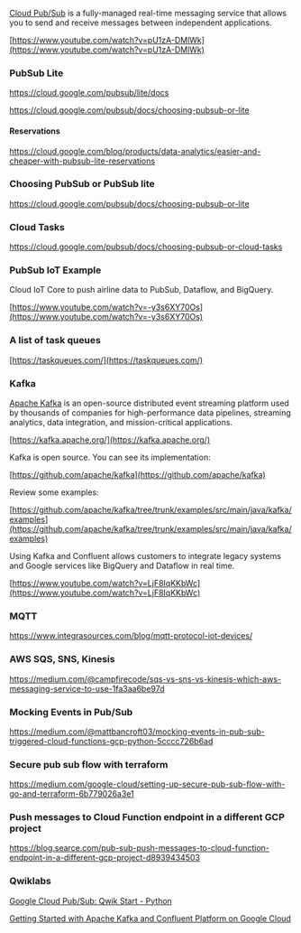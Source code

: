 

[Cloud Pub/Sub](https://cloud.google.com/pubsub/docs)   is a fully-managed real-time messaging service that allows you to send and receive messages between independent applications.





[https://www.youtube.com/watch?v=pU1zA-DMlWk](https://www.youtube.com/watch?v=pU1zA-DMlWk)

### PubSub Lite

https://cloud.google.com/pubsub/lite/docs

https://cloud.google.com/pubsub/docs/choosing-pubsub-or-lite

#### Reservations

https://cloud.google.com/blog/products/data-analytics/easier-and-cheaper-with-pubsub-lite-reservations

### Choosing PubSub or PubSub lite

https://cloud.google.com/pubsub/docs/choosing-pubsub-or-lite


### Cloud Tasks

https://cloud.google.com/pubsub/docs/choosing-pubsub-or-cloud-tasks

### PubSub  IoT Example

Cloud IoT Core to push airline data to PubSub, Dataflow, and BigQuery.

[https://www.youtube.com/watch?v=-y3s6XY70Os](https://www.youtube.com/watch?v=-y3s6XY70Os)


### A list of task queues

[https://taskqueues.com/](https://taskqueues.com/)


### Kafka

[Apache Kafka](https://kafka.apache.org/) is an open-source distributed event streaming platform used by thousands of companies for high-performance data pipelines, streaming analytics, data integration, and mission-critical applications.

[https://kafka.apache.org/](https://kafka.apache.org/)

Kafka is open source. You can see its implementation: 

[https://github.com/apache/kafka](https://github.com/apache/kafka)

Review some  examples:

[https://github.com/apache/kafka/tree/trunk/examples/src/main/java/kafka/examples](https://github.com/apache/kafka/tree/trunk/examples/src/main/java/kafka/examples)

Using Kafka and Confluent allows customers to integrate legacy systems and Google services like BigQuery and Dataflow in real time. 

[https://www.youtube.com/watch?v=LjF8IqKKbWc](https://www.youtube.com/watch?v=LjF8IqKKbWc)

### MQTT

https://www.integrasources.com/blog/mqtt-protocol-iot-devices/

### AWS SQS, SNS, Kinesis

https://medium.com/@campfirecode/sqs-vs-sns-vs-kinesis-which-aws-messaging-service-to-use-1fa3aa6be97d

### Mocking Events in Pub/Sub

https://medium.com/@mattbancroft03/mocking-events-in-pub-sub-triggered-cloud-functions-gcp-python-5cccc726b6ad

### Secure pub sub flow with terraform

https://medium.com/google-cloud/setting-up-secure-pub-sub-flow-with-go-and-terraform-6b779026a3e1

### Push messages to Cloud Function endpoint in a different GCP project

https://blog.searce.com/pub-sub-push-messages-to-cloud-function-endpoint-in-a-different-gcp-project-d8939434503

### Qwiklabs

[Google Cloud Pub/Sub: Qwik Start - Python](https://www.qwiklabs.com/focuses/2775?catalog_rank=%7B%22rank%22%3A4%2C%22num_filters%22%3A0%2C%22has_search%22%3Atrue%7D&parent=catalog&search_id=7524031)



[Getting Started with Apache Kafka and Confluent Platform on Google Cloud](https://www.qwiklabs.com/quests/145?catalog_rank=%7B%22rank%22%3A1%2C%22num_filters%22%3A1%2C%22has_search%22%3Atrue%7D&search_id=7467576)
